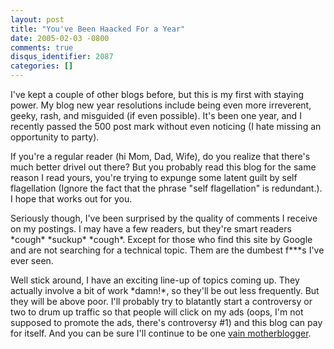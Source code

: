 ```yaml
---
layout: post
title: "You've Been Haacked For a Year"
date: 2005-02-03 -0800
comments: true
disqus_identifier: 2087
categories: []
---
```

I've kept a couple of other blogs before, but this is my first with
staying power. My blog new year resolutions include being even more
irreverent, geeky, rash, and misguided (if even possible). It's been one
year, and I recently passed the 500 post mark without even noticing (I
hate missing an opportunity to party).

If you're a regular reader (hi Mom, Dad, Wife), do you realize that
there's much better drivel out there? But you probably read this blog
for the same reason I read yours, you're trying to expunge some latent
guilt by self flagellation (Ignore the fact that the phrase "self
flagellation" is redundant.). I hope that works out for you.

Seriously though, I've been surprised by the quality of comments I
receive on my postings. I may have a few readers, but they're smart
readers \*cough\* \*suckup\* \*cough\*. Except for those who find this
site by Google and are not searching for a technical topic. Them are the
dumbest f\*\*\*s I've ever seen.

Well stick around, I have an exciting line-up of topics coming up. They
actually involve a bit of work \*damn!\*, so they'll be out less
frequently. But they will be above poor. I'll probably try to blatantly
start a controversy or two to drum up traffic so that people will click
on my ads (oops, I'm not supposed to promote the ads, there's
controversy \#1) and this blog can pay for itself. And you can be sure
I'll continue to be one [vain
motherblogger](http://haacked.com/archive/2004/10/08/1322.aspx).

